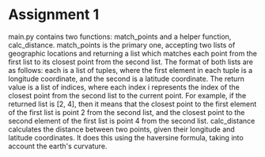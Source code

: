 # Assignment 1
main.py contains two functions: match_points and a helper function, calc_distance. match_points is the primary one, accepting two lists of geographic locations and returning a list which matches each point from the first list to its closest point from the second list. The format of both lists are as follows: each is a list of tuples, where the first element in each tuple is a longitude coordinate, and the second is a latitude coordinate. The return value is a list of indices, where each index i represents the index of the closest point from the second list to the current point. For example, if the returned list is [2, 4], then it means that the closest point to the first element of the first list is point 2 from the second list, and the closest point to the second element of the first list is point 4 from the second list.
calc_distance calculates the distance between two points, given their longitude and latitude coordinates. It does this using the haversine formula, taking into account the earth's curvature.